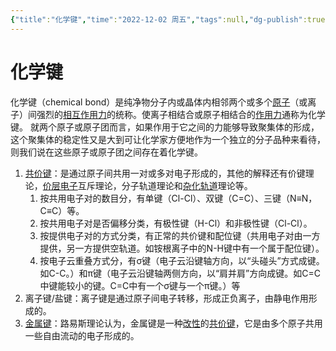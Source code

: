 ```yaml
---
{"title":"化学键","time":"2022-12-02 周五","tags":null,"dg-publish":true,"permalink":"/200 学习/202 有机化学/第01篇 有机化学总论/第01章 绪论/第2节 化学键和共价键/化学键/","dgPassFrontmatter":true,"created":"2024-01-25T18:45:03.000+08:00","updated":"2024-02-08T00:23:31.225+08:00"}
---
```


# 化学键
化学键（chemical bond）是纯净物分子内或晶体内相邻两个或多个[原子](https://baike.baidu.com/item/%E5%8E%9F%E5%AD%90/420269?fromModule=lemma_inlink)（或离子）间强烈的[相互作用力](https://baike.baidu.com/item/%E7%9B%B8%E4%BA%92%E4%BD%9C%E7%94%A8%E5%8A%9B/8750748?fromModule=lemma_inlink)的统称。使离子相结合或原子相结合的[作用力](https://baike.baidu.com/item/%E4%BD%9C%E7%94%A8%E5%8A%9B/9884994?fromModule=lemma_inlink)通称为化学键。
就两个原子或原子团而言，如果作用于它之间的力能够导致聚集体的形成，这个聚集体的稳定性又是大到可让化学家方便地作为一个独立的分子品种来看待，则我们说在这些原子或原子团之间存在着化学键。

1. [共价键](https://baike.baidu.com/item/%E5%85%B1%E4%BB%B7%E9%94%AE/549226?fromModule=lemma_inlink)：是通过原子间共用一对或多对电子形成的，其他的解释还有价键理论，[价层电子](https://baike.baidu.com/item/%E4%BB%B7%E5%B1%82%E7%94%B5%E5%AD%90/1537137?fromModule=lemma_inlink)互斥理论，分子轨道理论和[杂化轨道](https://baike.baidu.com/item/%E6%9D%82%E5%8C%96%E8%BD%A8%E9%81%93/0?fromModule=lemma_inlink)理论等。
	1. 按共用电子对的数目分，有单键（Cl-Cl）、双键（C=C）、三键（N≡N，C≡C）等。
	2. 按共用电子对是否偏移分类，有极性键（H-Cl）和非极性键（Cl-Cl）。
	3. 按提供电子对的方式分类，有正常的共价键和配位键（共用电子对由一方提供，另一方提供空轨道。如铵根离子中的N-H键中有一个属于配位键）。
	4. 按电子云重叠方式分，有σ键（电子云沿键轴方向，以“头碰头”方式成键。如C-C。）和π键（电子云沿键轴两侧方向，以“肩并肩”方向成键。如C=C中键能较小的键。C=C中有一个σ键与一个π键。）等
2. 离子键/盐键：离子键是通过原子间电子转移，形成正负离子，由静电作用形成的。
3. [金属键](https://baike.baidu.com/item/%E9%87%91%E5%B1%9E%E9%94%AE/6414358?fromModule=lemma_inlink)：路易斯理论认为，金属键是一种[改性](https://baike.baidu.com/item/%E6%94%B9%E6%80%A7/10683428?fromModule=lemma_inlink)的[共价键](https://baike.baidu.com/item/%E5%85%B1%E4%BB%B7%E9%94%AE/549226?fromModule=lemma_inlink)，它是由多个原子共用一些自由流动的电子形成的。

